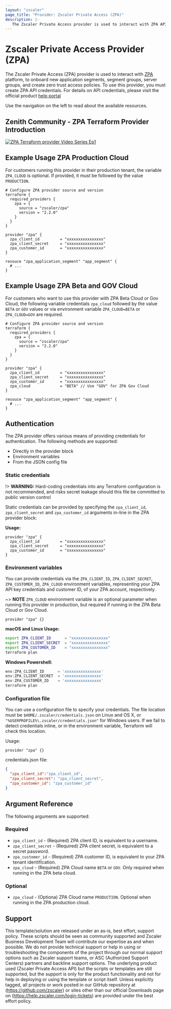 ```yaml
---
layout: "zscaler"
page_title: "Provider: Zscaler Private Access (ZPA)"
description: |-
   The Zscaler Private Access provider is used to interact with ZPA API, to onboard new application segments, segment groups, server groups, application servers and create zero trust access policies. To use this  provider, you must create ZPA API credentials.
---
```


# Zscaler Private Access Provider (ZPA)

The Zscaler Private Access (ZPA) provider is used to interact with [ZPA](https://www.zscaler.com/products/zscaler-private-access) platform, to onboard new application segments, segment groups, server groups, and create zero trust access policies. To use this  provider, you must create ZPA API credentials. For details on API credentials, please visit the official product [help portal](https://help.zscaler.com/zpa/about-api-keys)

Use the navigation on the left to read about the available resources.

## Zenith Community - ZPA Terraform Provider Introduction

[![ZPA Terraform provider Video Series Ep1](https://raw.githubusercontent.com/zscaler/terraform-provider-zpa/master/images/zpa_terraform_provider_introduction.svg)](https://community.zscaler.com/t/video-zpa-terraform-provider-video-series-ep1/18691)

## Example Usage ZPA Production Cloud

For customers running this provider in their production tenant, the variable `ZPA_CLOUD` is optional. If provided, it must be followed by the value `PRODUCTION`.

```hcl
# Configure ZPA provider source and version
terraform {
  required_providers {
    zpa = {
      source = "zscaler/zpa"
      version = "2.2.0"
    }
  }
}

provider "zpa" {
  zpa_client_id         = "xxxxxxxxxxxxxxxx"
  zpa_client_secret     = "xxxxxxxxxxxxxxxx"
  zpa_customer_id       = "xxxxxxxxxxxxxxxx"
}

resouce "zpa_application_segment" "app_segment" {
  # ...
}
```

## Example Usage ZPA Beta and GOV Cloud

For customers who want to use this provider with ZPA Beta Cloud or Gov Cloud, the following variable credentials `zpa_cloud` followed by the value `BETA` or `GOV` values or via environment variable `ZPA_CLOUD=BETA` or `ZPA_CLOUD=GOV` are required.

```hcl
# Configure ZPA provider source and version
terraform {
  required_providers {
    zpa = {
      source = "zscaler/zpa"
      version = "2.2.0"
    }
  }
}

provider "zpa" {
  zpa_client_id         = "xxxxxxxxxxxxxxxx"
  zpa_client_secret     = "xxxxxxxxxxxxxxxx"
  zpa_customer_id       = "xxxxxxxxxxxxxxxx"
  zpa_cloud             = "BETA" // Use "GOV" for ZPA Gov Cloud
}

resouce "zpa_application_segment" "app_segment" {
  # ...
}
```

## Authentication

The ZPA provider offers various means of providing credentials for authentication. The following methods are supported:

* Directly in the provider block
* Environment variables
* From the JSON config file

### Static credentials

!> **WARNING:** Hard-coding credentials into any Terraform configuration is not recommended, and risks secret leakage should this file be committed to public version control

Static credentials can be provided by specifying the `zpa_client_id`, `zpa_client_secret` and `zpa_customer_id` arguments in-line in the ZPA provider block:

**Usage:**

``` hcl
provider "zpa" {
  zpa_client_id         = "xxxxxxxxxxxxxxxx"
  zpa_client_secret     = "xxxxxxxxxxxxxxxx"
  zpa_customer_id       = "xxxxxxxxxxxxxxxx"
}
```

### Environment variables

You can provide credentials via the `ZPA_CLIENT_ID`, `ZPA_CLIENT_SECRET`, `ZPA_CUSTOMER_ID`, `ZPA_CLOUD` environment variables, representing your ZPA API key credentials and customer ID, of your ZPA account, respectively.

~> **NOTE** `ZPA_CLOUD` environment variable is an optional parameter when running this provider in production, but required if running in the ZPA Beta Cloud or Gov Cloud.

```hcl
provider "zpa" {}
```

**macOS and Linux Usage:**

```sh
export ZPA_CLIENT_ID      = "xxxxxxxxxxxxxxxx"
export ZPA_CLIENT_SECRET  = "xxxxxxxxxxxxxxxx"
export ZPA_CUSTOMER_ID    = "xxxxxxxxxxxxxxxx"
terraform plan
```

**Windows Powershell:**

```powershell
env:ZPA_CLIENT_ID      = 'xxxxxxxxxxxxxxxx'
env:ZPA_CLIENT_SECRET  = 'xxxxxxxxxxxxxxxx'
env:ZPA_CUSTOMER_ID    = 'xxxxxxxxxxxxxxxx'
terraform plan
```

### Configuration file

You can use a configuration file to specify your credentials. The
file location must be `$HOME/.zscaler/credentials.json` on Linux and OS X, or
`"%USERPROFILE%\.zscaler/credentials.json"` for Windows users.
If we fail to detect credentials inline, or in the environment variable, Terraform will check
this location.

Usage:

```hcl
provider "zpa" {}
```

credentials.json file:

```json
{
  "zpa_client_id":"zpa_client_id",
  "zpa_client_secret": "zpa_client_secret",
  "zpa_customer_id": "zpa_customer_id"
}
```

## Argument Reference

The following arguments are supported:

### Required

* `zpa_client_id` - (Required) ZPA client ID, is equivalent to a username.
* `zpa_client_secret` - (Required) ZPA client secret, is equivalent to a secret password.
* `zpa_customer_id` - (Required) ZPA customer ID, is equivalent to your ZPA tenant identification.
* `zpa_cloud` - (Required) ZPA Cloud name `BETA` or `GOV`. Only required when running in the ZPA beta cloud.

### Optional

* `zpa_cloud` - (Optiona) ZPA Cloud name `PRODUCTION`. Optional when running in the ZPA production cloud.

## Support

This template/solution are released under an as-is, best effort, support
policy. These scripts should be seen as community supported and Zscaler
Business Development Team will contribute our expertise as and when possible.
We do not provide technical support or help in using or troubleshooting the components
of the project through our normal support options such as Zscaler support teams,
or ASC (Authorized Support Centers) partners and backline
support options. The underlying product used (Zscaler Private Access API) but the
scripts or templates are still supported, but the support is only for the
product functionality and not for help in deploying or using the template or
script itself. Unless explicitly tagged, all projects or work posted in our
GitHub repository at (<https://github.com/zscaler>) or sites other
than our official Downloads page on (<https://help.zscaler.com/login-tickets>)
are provided under the best effort policy.
